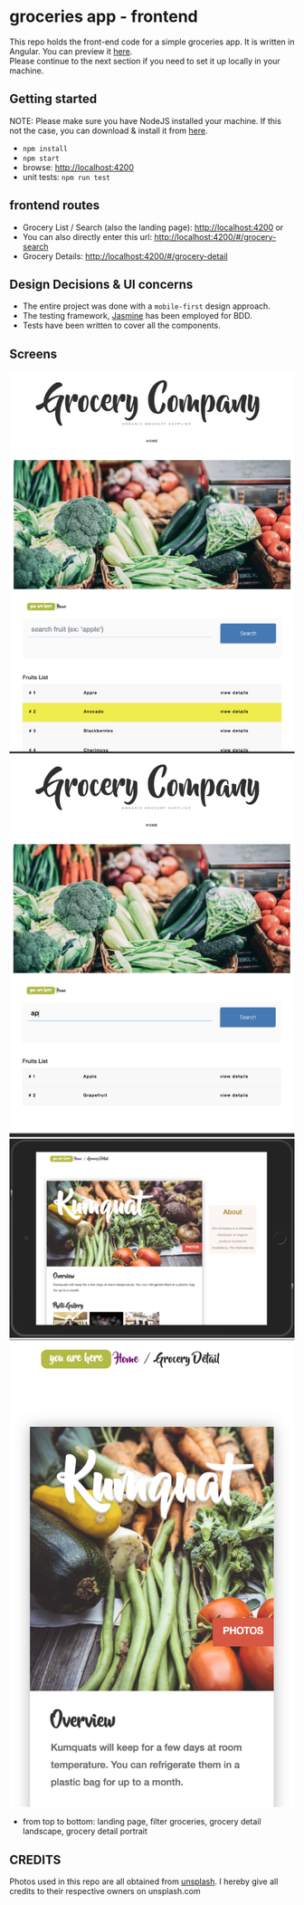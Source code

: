 # groceries app - frontend
This repo holds the front-end code for a simple groceries app. It is written in Angular. 
You can preview it [here](https://hamzeen.github.io/groceries-app).  
Please continue to the next section if you need to set it up locally in your machine.


## Getting started

NOTE: Please make sure you have NodeJS installed your machine. If this not the case, 
you can download & install it from [here](https://nodejs.org/en/download).

* ```npm install```
* ```npm start```
* browse: <http://localhost:4200>
* unit tests: ```npm run test```


## frontend routes
* Grocery List / Search (also the landing page): <http://localhost:4200> or 
* You can also directly enter this url: <http://localhost:4200/#/grocery-search>
* Grocery Details: <http://localhost:4200/#/grocery-detail>


## Design Decisions & UI concerns
* The entire project was done with a `mobile-first` design approach.
* The testing framework, [Jasmine](https://jasmine.github.io) has been employed for BDD. 
* Tests have been written to cover all the components.



## Screens
![landing page](https://raw.githubusercontent.com/hamzeen/groceries-app/main/screens/001_landing.jpg)
![filter groceries](https://raw.githubusercontent.com/hamzeen/groceries-app/main/screens/002_search.jpg)
![grocery detail landscape](https://raw.githubusercontent.com/hamzeen/groceries-app/main/screens/003_detail_landscape.jpg)
![grocery detail portrait](https://raw.githubusercontent.com/hamzeen/groceries-app/main/screens/004_detail_portrait.jpg)

* from top to bottom: landing page, filter groceries, grocery detail landscape, grocery detail portrait


## CREDITS ##
Photos used in this repo are all obtained from [unsplash](http://unsplash.com). I hereby give all credits to their respective owners on unsplash.com


